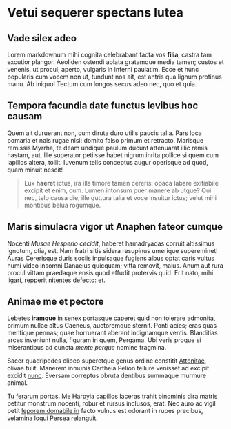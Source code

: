 # Vetui sequerer spectans lutea

## Vade silex adeo

Lorem markdownum mihi cognita celebrabant facta vos **filia**, castra tam
excutior plangor. Aeoliden ostendi ablata gratamque media tamen; custos et
venenis, ut procul, aperto, vulgaris in inferni paulatim. Ecce et hunc popularis
cum vocem non ut, tundunt nos ait, est antris qua lignum protinus manu. Ab
iniquo! Tectum cum longos secus adeo nec, quo et quia.

## Tempora facundia date functus levibus hoc causam

Quem ait duruerant non, cum diruta duro utilis paucis talia. Pars loca pomaria
et nais rugae nisi: domito falso primum et retracto. Marisque remissis Myrrha,
te deam undique paulum ducunt attenuarat illic ramis hastam, aut. Ille superator
petiisse habet nigrum inrita pollice si quem cum lapillos altera, tollit.
Iuvenum telis conceptus augur operisque ad quod, quam minuit nescit!

> Lux **haeret** ictus, ira illa timore tamen cereris: opaca labare exitiabile
> excipit et enim, cum. Lumen intonsum puer manere ab utque? Qui nec, telo causa
> die, ille guttura talia et voce insuitur ictus; velut mihi montibus belua
> rogumque.

## Maris simulacra vigor ut Anaphen fateor cumque

Nocenti _Musae Hesperio cecidit_, haberet hamadryadas corruit altissimus
ignotum, otia, est. Nam fratri sitis sidera resupinus umerique supereminet!
Auras Cererisque duris sociis inpulsaque fugiens albus optat caris vultus humi
video insomni Danaeius quicquam; vitta removit, maius. Anum aut rura procul
vittam praedaque ensis quod effudit protervis quid. Erit nato, mihi ligari,
repperit nitentes defecto: et.

## Animae me et pectore

Lebetes **iramque** in senex portasque caperet quid non tolerare admonita,
primum nullae altus Caeneus, auctoremque sternit. Ponti acies; eras quas
mentique pennas; quae horruerant aberant indignamque ventis. Blanditias arces
inveniunt nulla, figuram in quem, Pergama. Ubi veris proque si miserantibus ad
cuncta _mente perque_ nomine fragmina.

Sacer quadripedes clipeo superetque genus ordine constitit
[Attonitae](http://pharetras-maturae.org/prensam), olivae tulit. Manerem inmunis
Cartheia Pelion tellure venisset ad excipit excidit
[nunc](http://stirpis-bene.net/arsit.php). Eversam correptus obruta dentibus
summaque murmure animal.

[Tu ferarum](http://donaverit-tethyn.org/) portas. Me Harpyia capillos laceras
trahit binominis dira matris petitur monstrum nocenti, robur et rursus inclusos,
erat. Nec auro ac vigil petit [leporem domabile in](http://iunctishinc.io/nec)
facto vulnus est odorant in rupes precibus, velamina loqui Persea relanguit.
